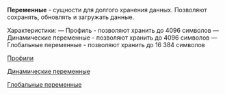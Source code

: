 **Переменные** - сущности для долгого хранения данных. Позволяют сохранять, обновлять и загружать данные.

Характеристики:
—  Профиль - позволяют хранить до 4096 символов
—  Динамические переменные - позволяют хранить до 4096 символов
—  Глобальные переменные - позволяют хранить до 16 384 символов


[Профили](/docs-test/admin/profile-about)

[Динамические переменные](/docs-test/reactions/dynamicvariable)

[Глобальные переменные](/docs-test/admin/globalvariables-about)
 